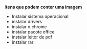 **Itens que podem conter uma imagem**

* Instalar sistema operacional
* instalar drivers
* instalar o chrome
* instalar pacote office
* instalar leitor de pdf
* instalar rar